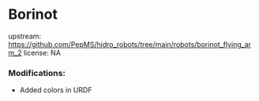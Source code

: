# Borinot

upstream: https://github.com/PepMS/hidro_robots/tree/main/robots/borinot_flying_arm_2
license: NA


### Modifications:

 - Added colors in URDF

